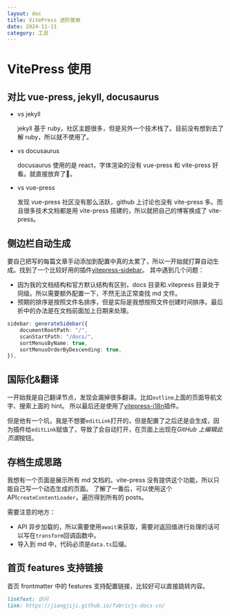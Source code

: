 ```yaml
---
layout: doc
title: VitePress 进阶使用
date: 2024-11-11
category: 工具
---
```


# VitePress 使用

## 对比 vue-press, jekyll, docusaurus

- vs jekyll
  
  jekyll 基于 ruby，社区主题很多，但是另外一个技术栈了。目前没有想到去了解 ruby，所以就不使用了。

- vs docusaurus
  
  docusaurus 使用的是 react，字体渲染的没有 vue-press 和 vite-press 好看。就直接放弃了🤣。

- vs vue-press
  
  发现 vue-press 社区没有那么活跃，github 上讨论也没有 vite-press 多。而且很多技术文档都是用 vite-press 搭建的，所以就把自己的博客换成了 vite-press。

## 侧边栏自动生成

要自己把写的每篇文章手动添加到配置中真的太累了，所以一开始就打算自动生成。找到了一个比较好用的插件[vitepress-sidebar](https://vitepress-sidebar.cdget.com/)。
其中遇到几个问题：

- 因为我的文档结构和官方默认结构有区别，docs 目录和.vitepress 目录处于同级。所以需要额外配置一下，不然无法正常查找 md 文件。
- 预期的排序是按照文件名排序，但是实际是我想按照文件创建时间排序。最后折中的办法是在文档前面加上日期来处理。

```ts
sidebar: generateSidebar({
    documentRootPath: "/",
    scanStartPath: "/docs/",
    sortMenusByName: true,
    sortMenusOrderByDescending: true,
}),
```

## 国际化&翻译

一开始我是自己翻译节点，发现会漏掉很多翻译。比如`outline`上面的页面导航文字、搜索上面的 hint。
所以最后还是使用了[vitepress-i18n](https://vitepress-i18n.cdget.com/)插件。

但是他有一个坑，我是不想要`editLink`打开的，但是配置了之后还是会生成，因为插件给`editLink`赋值了，导致了会自动打开，在页面上出现在*GitHub 上编辑此页面*按钮。

## 存档生成思路

我想有一个页面是展示所有 md 文档的。vite-press 没有提供这个功能，所以只能自己写一个动态生成的页面。
了解了一番后，可以使用这个 API`createContentLoader`，遍历得到所有的 posts。

需要注意的地方：

- API 异步加载的，所以需要使用`await`来获取，需要对返回值进行处理的话可以写在`transform`回调函数中。
- 导入到 md 中，代码必须是`data.ts`后缀。

## 首页 features 支持链接

首页 frontmatter 中的 features 支持配置链接，比较好可以直接跳转内容。

```md
linkText: 访问
link: https://jiangjiji.github.io/fabricjs-docs-cn/
```

